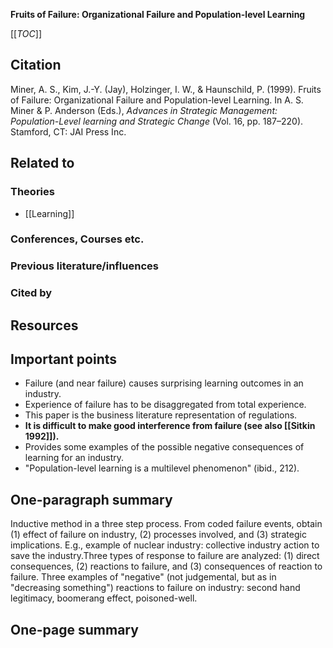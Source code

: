 **Fruits of Failure: Organizational Failure and Population-level Learning**

[[_TOC_]]

## Citation

Miner, A. S., Kim, J.-Y. (Jay), Holzinger, I. W., & Haunschild, P. (1999). Fruits of Failure: Organizational Failure and Population-level Learning. In A. S. Miner & P. Anderson (Eds.), *Advances in Strategic Management: Population-Level learning and Strategic Change* (Vol. 16, pp. 187–220). Stamford, CT: JAI Press Inc.

## Related to

### Theories
* [[Learning]]

### Conferences, Courses etc.

### Previous literature/influences

### Cited by

## Resources

## Important points
* Failure (and near failure) causes surprising learning outcomes in an industry.
* Experience of failure has to be disaggregated from total experience.
* This paper is the business literature representation of regulations.
* **It is difficult to make good interference from failure (see also [[Sitkin 1992]]).**
* Provides some examples of the possible negative consequences of learning for an industry.
* "Population-level learning is a multilevel phenomenon" (ibid., 212).

## One-paragraph summary

Inductive method in a three step process. From coded failure events, obtain (1) effect of failure on industry, (2) processes involved, and (3) strategic implications. E.g., example of nuclear industry: collective industry action to save the industry.Three types of response to failure are analyzed: (1) direct consequences, (2) reactions to failure, and (3) consequences of reaction to failure. Three examples of "negative" (not judgemental, but as in "decreasing something") reactions to failure on industry: second hand legitimacy, boomerang effect, poisoned-well.

## One-page summary
